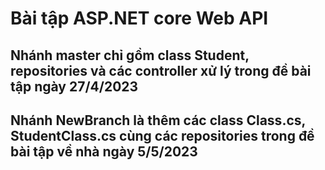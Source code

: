 # Bài tập ASP.NET core Web API
## Nhánh master chỉ gồm class Student, repositories và các controller xử lý trong đề bài tập ngày 27/4/2023
## Nhánh NewBranch là thêm các class Class.cs, StudentClass.cs cùng các repositories trong đề bài tập về nhà ngày 5/5/2023
